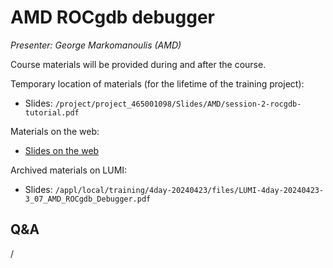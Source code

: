 # AMD ROCgdb debugger

<!-- Cannot do in full italics as the ã is misplaced which is likely an mkdocs bug. -->
*Presenter: George Markomanoulis (AMD)*

Course materials will be provided during and after the course.

<!--
<video src="https://462000265.lumidata.eu/4day-20240423/recordings/3_07_AMD_ROCgdb_Debugger.mp4" controls="controls">
</video>
-->

Temporary location of materials (for the lifetime of the training project):

-   Slides: `/project/project_465001098/Slides/AMD/session-2-rocgdb-tutorial.pdf`

Materials on the web:

-   [Slides on the web](https://462000265.lumidata.eu/4day-20240423/files/LUMI-4day-20240423-3_07_AMD_ROCgdb_Debugger.pdf)

Archived materials on LUMI:

-   Slides: `/appl/local/training/4day-20240423/files/LUMI-4day-20240423-3_07_AMD_ROCgdb_Debugger.pdf`

<!--
-   Recording: `/appl/local/training/4day-20240423/recordings/3_07_AMD_ROCgdb_Debugger.mp4`
-->


## Q&A

/
 
